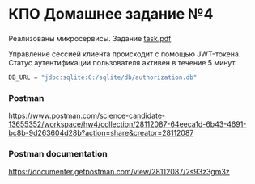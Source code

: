 # КПО Домашнее задание №4
###

Реализованы микросервисы. Задание [task.pdf](task.pdf)

Управление сессией клиента происходит с помощью JWT-токена. Статус аутентификации пользователя активен в течение 5 минут.

```java
DB_URL = "jdbc:sqlite:C:/sqlite/db/authorization.db"
```

### Postman
https://www.postman.com/science-candidate-13655352/workspace/hw4/collection/28112087-64eeca1d-6b43-4691-bc8b-9d263604d28b?action=share&creator=28112087
### Postman documentation
https://documenter.getpostman.com/view/28112087/2s93z3gm3z
